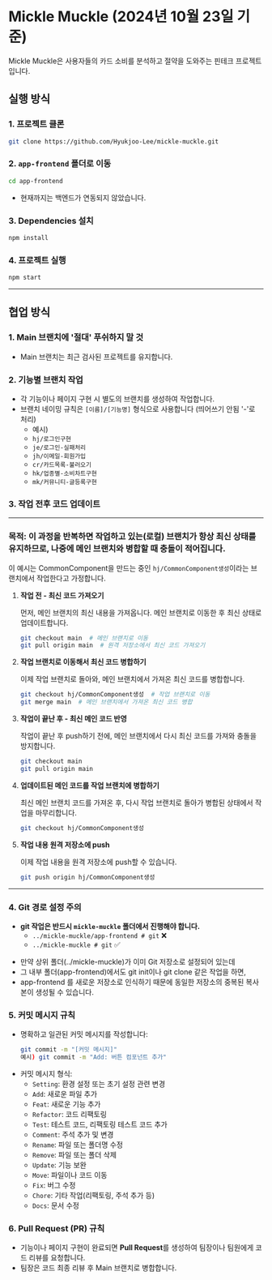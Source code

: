# Mickle Muckle (2024년 10월 23일 기준)

Mickle Muckle은 사용자들의 카드 소비를 분석하고 절약을 도와주는 핀테크 프로젝트입니다.

## 실행 방식

### 1. 프로젝트 클론

```bash
git clone https://github.com/Hyukjoo-Lee/mickle-muckle.git
```

### 2. `app-frontend` 폴더로 이동

```bash
cd app-frontend
```

- 현재까지는 백엔드가 연동되지 않았습니다.

### 3. Dependencies 설치

```bash
npm install
```

### 4. 프로젝트 실행

```bash
npm start
```

---

## 협업 방식

### 1. Main 브랜치에 '절대' 푸쉬하지 말 것

- Main 브랜치는 최근 검사된 프로젝트를 유지합니다.

### 2. 기능별 브랜치 작업

- 각 기능이나 페이지 구현 시 별도의 브랜치를 생성하여 작업합니다.
- 브랜치 네이밍 규칙은 `[이름]/[기능명]` 형식으로 사용합니다 (띄어쓰기 안됨 '-'로 처리)
  - 예시)
  - `hj/로그인구현`
  - `je/로그인-실패처리`
  - `jh/이메일-회원가입`
  - `cr/카드목록-불러오기`
  - `hk/업종별-소비차트구현`
  - `mk/커뮤니티-글등록구현`

### 3. 작업 전후 코드 업데이트
---

### 목적: 이 과정을 반복하면 **작업하고 있는(로컬) 브랜치가 항상 최신 상태를 유지**하므로, 나중에 메인 브랜치와 병합할 때 충돌이 적어집니다.
이 예시는 CommonComponent을 만드는 중인 `hj/CommonComponent생성`이라는 브랜치에서 작업한다고 가정합니다.

1. **작업 전 - 최신 코드 가져오기**
   
   먼저, 메인 브랜치의 최신 내용을 가져옵니다. 메인 브랜치로 이동한 후 최신 상태로 업데이트합니다.
   
   ```bash
   git checkout main  # 메인 브랜치로 이동
   git pull origin main  # 원격 저장소에서 최신 코드 가져오기
   ```

2. **작업 브랜치로 이동해서 최신 코드 병합하기**

   이제 작업 브랜치로 돌아와, 메인 브랜치에서 가져온 최신 코드를 병합합니다.

   ```bash
   git checkout hj/CommonComponent생성  # 작업 브랜치로 이동
   git merge main  # 메인 브랜치에서 가져온 최신 코드 병합
   ```

3. **작업이 끝난 후 - 최신 메인 코드 반영**

   작업이 끝난 후 push하기 전에, 메인 브랜치에서 다시 최신 코드를 가져와 충돌을 방지합니다.

   ```bash
   git checkout main
   git pull origin main
   ```

4. **업데이트된 메인 코드를 작업 브랜치에 병합하기**

   최신 메인 브랜치 코드를 가져온 후, 다시 작업 브랜치로 돌아가 병합된 상태에서 작업을 마무리합니다.

   ```bash
   git checkout hj/CommonComponent생성
   ```

5. **작업 내용 원격 저장소에 push**

   이제 작업 내용을 원격 저장소에 push할 수 있습니다.

   ```bash
   git push origin hj/CommonComponent생성
   ```

---

### 4. Git 경로 설정 주의

- **git 작업은 반드시 `mickle-muckle` 폴더에서 진행해야 합니다.**
  - `../mickle-muckle/app-frontend # git` ❌
  - `../mickle-muckle # git` ✅

* 만약 상위 폴더(../mickle-muckle)가 이미 Git 저장소로 설정되어 있는데
* 그 내부 폴더(app-frontend)에서도 git init이나 git clone 같은 작업을 하면,
* app-frontend 를 새로운 저장소로 인식하기 때문에 동일한 저장소의 중복된 복사본이 생성될 수 있습니다.

### 5. 커밋 메시지 규칙

- 명확하고 일관된 커밋 메시지를 작성합니다:
  ```bash
  git commit -m "[커밋 메시지]"
  예시) git commit -m "Add: 버튼 컴포넌트 추가"
  ```
- 커밋 메시지 형식:
  - `Setting`: 환경 설정 또는 초기 설정 관련 변경
  - `Add`: 새로운 파일 추가
  - `Feat`: 새로운 기능 추가
  - `Refactor`: 코드 리팩토링
  - `Test`: 테스트 코드, 리팩토링 테스트 코드 추가
  - `Comment`: 주석 추가 및 변경
  - `Rename`: 파일 또는 폴더명 수정
  - `Remove`: 파일 또는 폴더 삭제
  - `Update`: 기능 보완
  - `Move`: 파일이나 코드 이동
  - `Fix`: 버그 수정
  - `Chore`: 기타 작업(리팩토링, 주석 추가 등)
  - `Docs`: 문서 수정

### 6. Pull Request (PR) 규칙

- 기능이나 페이지 구현이 완료되면 **Pull Request**를 생성하여 팀장이나 팀원에게 코드 리뷰를 요청합니다.
- 팀장은 코드 최종 리뷰 후 Main 브랜치로 병합합니다.
